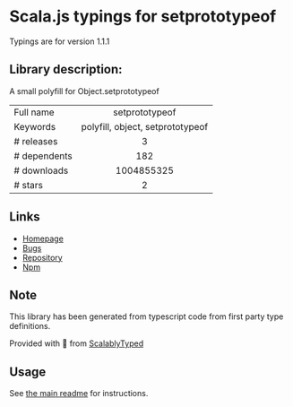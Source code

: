 
# Scala.js typings for setprototypeof

Typings are for version 1.1.1

## Library description:
A small polyfill for Object.setprototypeof

|                    |                 |
| ------------------ | :-------------: |
| Full name          | setprototypeof |
| Keywords           | polyfill, object, setprototypeof |
| # releases         | 3 |
| # dependents       | 182 |
| # downloads        | 1004855325 |
| # stars            | 2 |

## Links
- [Homepage](https://github.com/wesleytodd/setprototypeof)
- [Bugs](https://github.com/wesleytodd/setprototypeof/issues)
- [Repository](https://github.com/wesleytodd/setprototypeof)
- [Npm](https://www.npmjs.com/package/setprototypeof)
    


## Note
This library has been generated from typescript code from first party type definitions.

Provided with :purple_heart: from [ScalablyTyped](https://github.com/oyvindberg/ScalablyTyped)

## Usage
See [the main readme](../../readme.md) for instructions.


